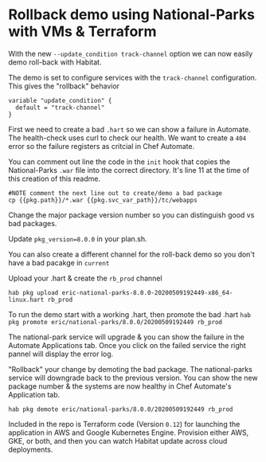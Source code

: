 # Rollback demo using National-Parks with VMs & Terraform

With the new `--update_condition track-channel` option we can now easily demo roll-back with Habitat. 

The demo is set to configure services with the `track-channel` configuration. This gives the "rollback" behavior 

```
variable "update_condition" {
  default = "track-channel"
}
```

First we need to create a bad `.hart` so we can show a failure in Automate. The health-check uses curl to check our health. We want to create a `404` error so the failure registers as critcial in Chef Automate. 

You can comment out line the code in the `init` hook that copies the National-Parks `.war` file into the correct directory. It's line 11 at the time of this creation of this readme. 

```
#NOTE comment the next line out to create/demo a bad package 
cp {{pkg.path}}/*.war {{pkg.svc_var_path}}/tc/webapps
```
Change the major package version number so you can distinguish good vs bad packages. 

Update `pkg_version=8.0.0` in your plan.sh. 

You can also create a different channel for the roll-back demo so you don't have a bad pacakge in `current` 

Upload your .hart & create the `rb_prod` channel

`hab pkg upload eric-national-parks-8.0.0-20200509192449-x86_64-linux.hart rb_prod`

To run the demo start with a working .hart, then promote the bad .hart
`hab pkg promote eric/national-parks/8.0.0/20200509192449 rb_prod`

The national-park service will upgrade & you can show the failure in the Automate Applications tab. Once you click on the failed service the right pannel will display the error log. 

"Rollback" your change by demoting the bad package. The national-parks service will downgrade back to the previous version. You can show the new package number & the systems are now healthy in Chef Automate's Application tab. 

`hab pkg demote eric/national-parks/8.0.0/20200509192449 rb_prod`

Included in the repo is Terraform code (Version `0.12`) for launching the application in AWS and Google Kubernetes Engine. Provision either AWS, GKE, or both, and then you can watch Habitat update across cloud deployments.

